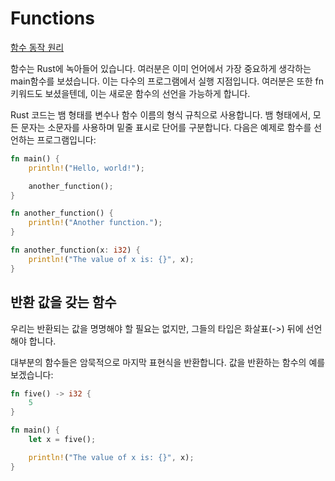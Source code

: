 # Functions


[함수 동작 원리](https://rinthel.github.io/rust-lang-book-ko/ch03-03-how-functions-work.html)



함수는 Rust에 녹아들어 있습니다. 여러분은 이미 언어에서 가장 중요하게 생각하는 main함수를 보셨습니다. 이는 다수의 프로그램에서 실행 지점입니다. 여러분은 또한 fn 키워드도 보셨을텐데, 이는 새로운 함수의 선언을 가능하게 합니다.

Rust 코드는 뱀 형태를 변수나 함수 이름의 형식 규칙으로 사용합니다. 뱀 형태에서, 모든 문자는 소문자를 사용하며 밑줄 표시로 단어를 구분합니다. 다음은 예제로 함수를 선언하는 프로그램입니다:


```rust
fn main() {
    println!("Hello, world!");

    another_function();
}

fn another_function() {
    println!("Another function.");
}

fn another_function(x: i32) {
    println!("The value of x is: {}", x);
}

```


## 반환 값을 갖는 함수
우리는 반환되는 값을 명명해야 할 필요는 없지만, 그들의 타입은 화살표(->) 뒤에 선언해야 합니다. 

대부분의 함수들은 암묵적으로 마지막 표현식을 반환합니다. 값을 반환하는 함수의 예를 보겠습니다:


```rust
fn five() -> i32 {
    5
}

fn main() {
    let x = five();

    println!("The value of x is: {}", x);
}
```





